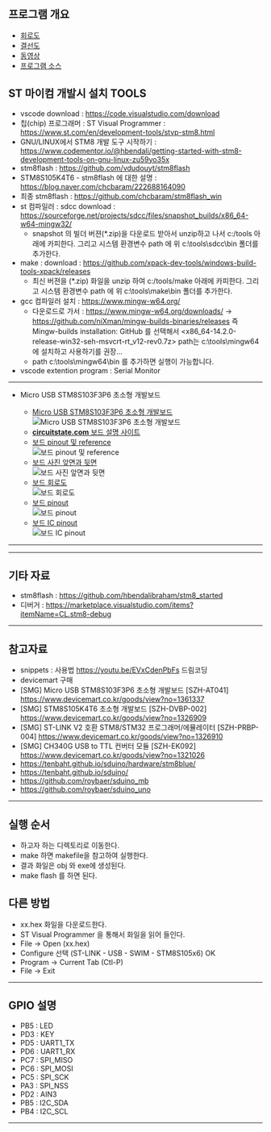 ## 프로그램 개요

- [회로도](https://www.circuitstate.com/wp-content/uploads/2023/10/STM8S-Blue-STM8S103F3P6-Generic-Development-Board-Schematic-Diagram-R0.1-CIRCUITSTATE-Electronics-1_1.png)
- [결선도](https://yooaroma.com/mm/image/stm8/stm8blue/stm8blue_blink_key_text.jpg)
- [동영상](https://youtu.be/1DKdeK5Q6ho)
- [프로그램 소스](https://github.com/yooaroma/stm8blue_blink_key)

## ST 마이컴 개발시 설치 TOOLS

- vscode download : <https://code.visualstudio.com/download>
- 칩(chip) 프로그래머 : ST Visual Programmer : <https://www.st.com/en/development-tools/stvp-stm8.html>
- GNU/LINUX에서 STM8 개발 도구 시작하기 : <https://www.codementor.io/@hbendali/getting-started-with-stm8-development-tools-on-gnu-linux-zu59yo35x>
- stm8flash : <https://github.com/vdudouyt/stm8flash>
- STM8S105K4T6 - stm8flash 에 대한 설명 : <https://blog.naver.com/chcbaram/222688164090>
- 최종 stm8flash : <https://github.com/chcbaram/stm8flash_win>
- st 컴파일러 : sdcc download : <https://sourceforge.net/projects/sdcc/files/snapshot_builds/x86_64-w64-mingw32/>
  - snapshot 의 빌더 버젼(\*.zip)을 다운로드 받아서 unzip하고 나서 c:/tools 아래에 카피한다. 그리고 시스템 환경변수 path 에 위 c:\tools\sdcc\bin 폴더를 추가한다.
- make : download : <https://github.com/xpack-dev-tools/windows-build-tools-xpack/releases>
  - 최신 버젼을 (\*.zip) 화일을 unzip 하여 c:/tools/make 아래에 카피한다. 그리고 시스템 환경변수 path 에 위 c:\tools\make\bin 폴더를 추가한다.
- gcc 컴파일러 설치 : <https://www.mingw-w64.org/>
  - 다운로드로 가서 : <https://www.mingw-w64.org/downloads/> -> <https://github.com/niXman/mingw-builds-binaries/releases> 즉 Mingw-builds installation: GitHub 를 선택해서
    <x86_64-14.2.0-release-win32-seh-msvcrt-rt_v12-rev0.7z> path는 c:\tools\mingw64 에 설치하고 사용하기를 권장...
  - path c:\tools\mingw64\bin 를 추가하면 실행이 가능합니다.
- vscode extention program : Serial Monitor

---

- Micro USB STM8S103F3P6 초소형 개발보드 <br>

  - [Micro USB STM8S103F3P6 초소형 개발보드](https://www.devicemart.co.kr/goods/view?no=1361337) <br>
    ![Micro USB STM8S103F3P6 초소형 개발보드](https://yooaroma.com/mm/image/stm8/stm8blue/STM8S103F3P6_BOARD.png) <br>
  - [**circuitstate.com** 보드 설명 사이트](https://www.circuitstate.com/pinouts/stm8s-blue-generic-stm8s103f3p6-development-board-pinout-diagram-and-pin-reference/#Schematic) <br>
  - [보드 pinout 및 reference](https://www.circuitstate.com/wp-content/uploads/2023/10/STM8S-Blue-STM8S103F3P6-Microcontroller-Development-Board-Pinout-Diagram-and-Pin-Reference-Featured-Image-CIRCUITSTATE-Electronics-2.jpg) <br>
    ![보드 pinout 및 reference](https://yooaroma.com/mm/image/stm8/stm8blue/STM8S-Blue-STM8S103F3P6-Microcontroller-Development-Board-Pinout-Diagram-and-Pin-Reference-Featured-Image-CIRCUITSTATE-Electronics-2.jpg) <br>
  - [보드 사진 앞면과 뒷면](https://www.circuitstate.com/wp-content/uploads/2023/10/STM8S-Blue-STM8S103F3P6-Generic-Microcontroller-Development-Board-Top-and-Bottom-Views-CIRCUITSTATE-Electronics-1.jpg) <br>
    ![보드 사진 앞면과 뒷면](https://yooaroma.com/mm/image/stm8/stm8blue/STM8S-Blue-STM8S103F3P6-Generic-Microcontroller-Development-Board-Top-and-Bottom-Views-CIRCUITSTATE-Electronics-1.jpg) <br>
  - [보드 회로도](https://www.circuitstate.com/wp-content/uploads/2023/10/STM8S-Blue-STM8S103F3P6-Generic-Development-Board-Schematic-Diagram-R0.1-CIRCUITSTATE-Electronics-1_1.png) <br>
    ![보드 회로도](https://yooaroma.com/mm/image/stm8/stm8blue/STM8S-Blue-STM8S103F3P6-Generic-Development-Board-Schematic-Diagram-R0.1-CIRCUITSTATE-Electronics-1_1.png) <br>
  - [보드 pinout](https://www.circuitstate.com/wp-content/uploads/2023/10/STM8S-Blue-Generic-STM8S103F3P6-Microcontroller-Board-Pinout-Diagram-R0.1-CIRCUITSTATE-Electronics-1.png) <br>
    ![보드 pinout](https://yooaroma.com/mm/image/stm8/stm8blue/STM8S-Blue-Generic-STM8S103F3P6-Microcontroller-Board-Pinout-Diagram-R0.1-CIRCUITSTATE-Electronics-1.png) <br>
  - [보드 IC pinout](https://www.circuitstate.com/wp-content/uploads/2023/10/STM8S-Blue-STM8S103F3P6-Generic-Microcontroller-Development-Board-IC-Pinout-CIRCUITSTATE-Electronics-1.png) <br>
    ![보드 IC pinout](https://yooaroma.com/mm/image/stm8/stm8blue/STM8S-Blue-STM8S103F3P6-Generic-Microcontroller-Development-Board-IC-Pinout-CIRCUITSTATE-Electronics-1.png) <br>

---

---

## 기타 자료

- stm8flash : <https://github.com/hbendalibraham/stm8_started>
- 디버거 : <https://marketplace.visualstudio.com/items?itemName=CL.stm8-debug>

---

## 참고자료

- snippets : 사용법 <https://youtu.be/EVxCdenPbFs> 드림코딩 <br>
- devicemart 구매 <br>
- [SMG] Micro USB STM8S103F3P6 초소형 개발보드 [SZH-AT041] <https://www.devicemart.co.kr/goods/view?no=1361337> <br>
- [SMG] STM8S105K4T6 초소형 개발보드 [SZH-DVBP-002] <https://www.devicemart.co.kr/goods/view?no=1326909> <br>
- [SMG] ST-LINK V2 호환 STM8/STM32 프로그래머/에뮬레이터 [SZH-PRBP-004] <https://www.devicemart.co.kr/goods/view?no=1326910> <br>
- [SMG] CH340G USB to TTL 컨버터 모듈 [SZH-EK092] <https://www.devicemart.co.kr/goods/view?no=1321026> <br>
- <https://tenbaht.github.io/sduino/hardware/stm8blue/> <br>
- <https://tenbaht.github.io/sduino/> <br>
- <https://github.com/roybaer/sduino_mb> <br>
- <https://github.com/roybaer/sduino_uno> <br>

---

## 실행 순서

- 하고자 하는 디렉토리로 이동한다.
- make 하면 makefile을 참고하여 실행한다.
- 결과 화일은 obj 와 exe에 생성된다.
- make flash 를 하면 된다.

## 다른 방법

- xx.hex 화일을 다운로드한다.
- ST Visual Programmer 을 통해서 화일을 읽어 들인다.
- File -> Open (xx.hex)
- Configure 선택 (ST-LINK - USB - SWIM - STM8S105x6) OK
- Program -> Current Tab (Ctl-P)
- File -> Exit

---

## GPIO 설명

- PB5 : LED
- PD3 : KEY
- PD5 : UART1_TX
- PD6 : UART1_RX
- PC7 : SPI_MISO
- PC6 : SPI_MOSI
- PC5 : SPI_SCK
- PA3 : SPI_NSS
- PD2 : AIN3
- PB5 : I2C_SDA
- PB4 : I2C_SCL

---
